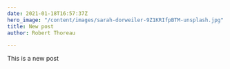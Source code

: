 ```yaml
---
date: 2021-01-18T16:57:37Z
hero_image: "/content/images/sarah-dorweiler-9Z1KRIfpBTM-unsplash.jpg"
title: New post
author: Robert Thoreau

---
```

This is a new post